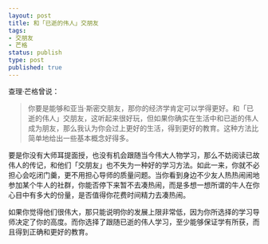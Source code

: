 ```yaml
--- 
layout: post
title: 和「已逝的伟人」交朋友
tags: 
- 交朋友
- 芒格
status: publish
type: post
published: true
---
```


查理·芒格曾说：
>你要是能够和亚当·斯密交朋友，那你的经济学肯定可以学得更好。和「已逝的伟人」交朋友，这听起来很好玩，但如果你确实在生活中和已逝的伟人成为朋友，那么我认为你会过上更好的生活，得到更好的教育。这种方法比简单地给出一些基本概念好得多。

要是你没有大师耳提面授，也没有机会跟随当今伟大人物学习，那么不妨阅读已故伟人的传记，和他们「交朋友」也不失为一种好的学习方法。如此一来，你就不必担心会吃闭门羹，更不用担心导师的质量问题。当你看到身边不少友人热热闹闹地参加某个牛人的社群，你能否停下来暂不去凑热闹，而是多想一想所谓的牛人在你心目中有多大的份量，是否值得你花费时间精力去凑热闹。

如果你觉得他们很伟大，那只能说明你的发展上限非常低，因为你所选择的学习导师决定了你的高度。而你选择了跟随已逝的伟人学习，至少能够保证学有所获，而且得到正确和更好的教育。
